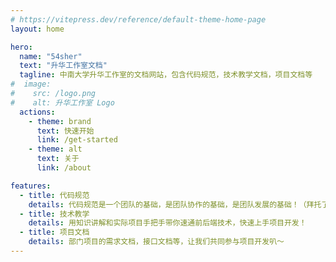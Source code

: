 ```yaml
---
# https://vitepress.dev/reference/default-theme-home-page
layout: home

hero:
  name: "54sher"
  text: "升华工作室文档"
  tagline: 中南大学升华工作室的文档网站，包含代码规范，技术教学文档，项目文档等
#  image:
#    src: /logo.png
#    alt: 升华工作室 Logo
  actions:
    - theme: brand
      text: 快速开始
      link: /get-started
    - theme: alt
      text: 关于
      link: /about

features:
  - title: 代码规范
    details: 代码规范是一个团队的基础，是团队协作的基础，是团队发展的基础！（拜托了真的很重要QAQ）
  - title: 技术教学
    details: 用知识讲解和实际项目手把手带你速通前后端技术，快速上手项目开发！
  - title: 项目文档
    details: 部门项目的需求文档，接口文档等，让我们共同参与项目开发叭～
---
```

 

